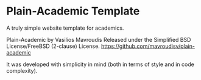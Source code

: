 # Plain-Academic Template
A truly simple website template for academics.

Plain-Academic by Vasilios Mavroudis
Released under the  Simplified BSD License/FreeBSD (2-clause) License.
https://github.com/mavroudisv/plain-academic

It was developed with simplicity in mind (both in terms of style and in code complexity).